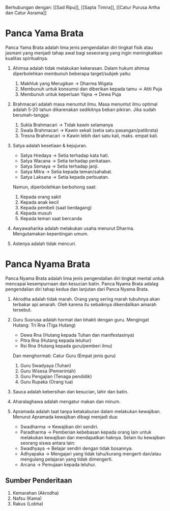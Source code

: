 Berhubungan dengan: [[Sad Ripu]], [[Sapta Timira]], [[Catur Purusa Artha dan Catur Asrama]]

# Panca Yama Brata
Panca Yama Brata adalah lima jenis pengendalian diri tingkat fisik atau jasmani yang menjadi tahap awal bagi seseorang yang ingin meningkatkan kualitas spiritualnya.
1. Ahimsa adalah tidak melakukan kekerasan.
	Dalam hukum ahimsa diperbolehkan membunuh beberapa target/subjek yaitu:
	1. Makhluk yang Merugikan -> Dharma Wigata
	2. Membunuh untuk konsumsi dan diberikan kepada tamu -> Atiti Puja
	3. Membunuh untuk keperluan Yajna -> Dewa Puja
2. Brahmacari adalah masa menuntut ilmu.
	Masa menuntut ilmu optimal adalah 5-20 tahun dikarenakan sedikitnya beban pikiran.
	Jika sudah berumah-tangga:
	1. Sukla Brahmacari -> Tidak kawin selamanya
	2. Swala Brahmacari -> Kawin sekali (setia satu pasangan/patibrata)
	3. Tresna Brahmacari -> Kawin lebih dari satu kali, maks. empat kali.
3. Satya adalah kesetiaan & kejujuran.
	- Satya Hredaya -> Setia terhadap kata hati.
	- Satya Wacana -> Setia terhadap perkataan.
	- Satya Semaya -> Setia terhadap janji.
	- Satya Mitra -> Setia kepada teman/sahabat.
	- Satya Laksana -> Setia kepada perbuatan.
	
	Namun, diperbolehkan berbohong saat:
	1. Kepada orang sakit
	2. Kepada anak kecil
	3. Kepada pembeli (saat berdagang)
	4. Kepada musuh
	5. Kepada teman saat bercanda
4. Awyawaharika adalah melakukan usaha menurut Dharma. Mengutamakan kepentingan umum.
5. Astenya adalah tidak mencuri.

# Panca Nyama Brata
Panca Nyama Brata adalah lima jenis pengendalian diri tingkat mental untuk mencapai kesempurnaan dan kesucian batin. Panca Nyama Brata adalag pengendalian diri tahap kedua dan lanjutan dari Panca Nyama Brata.
1. Akrodha adalah tidak marah.
	Orang yang sering marah tubuhnya akan terbakar api amarah. Oleh karena itu sebaiknya dikendalikan amarah tersebut.
2. Guru Susrusa adalah hormat dan bhakti dengan guru.
	Mengingat Hutang:
	Tri Rna (Tiga Hutang)
	- Dewa Rna (Hutang kepada Tuhan dan manifestasinya)
	- Pitra Rna (Hutang kepada leluhur)
	-  Rsi Rna (Hutang kepada guru/pemberi ilmu)
	
	Dan menghormati:
	Catur Guru (Empat jenis guru)
	1. Guru Swadyaya (Tuhan)
	2. Guru Wisesa (Pemerintah)
	3. Guru Pengajian (Tenaga pendidik)
	4. Guru Rupaka (Orang tua)
3. Sauca adalah kebersihan dan kesucian, lahir dan batin.
4. Aharalaghawa adalah mengatur makan dan minum.
5. Apramada adalah taat tanpa ketakaburan dalam melakukan kewajiban.
	Menurut Apramada kewajiban dibagi menjadi dua:
	- Swadharma -> Kewajiban diri sendiri.
	- Paradharma -> Pemberian kebebasan kepada orang lain untuk melakukan kewajiban dan mendapatkan haknya.
	Selain itu kewajiban seorang siswa antara lain:
	- Swadhyaya -> Belajar sendiri dengan tidak bosannya.
	- Adhyapaka -> Mengajari yang tidak tahu/kurang mengerti dan/atau mengulang pelajaran yang tidak dimengerti.
	- Arcana -> Pemujaan kepada leluhur.
## Sumber Penderitaan
1. Kemarahan (Akrodha)
2. Nafsu (Kama)
3. Rakus (Lobha)